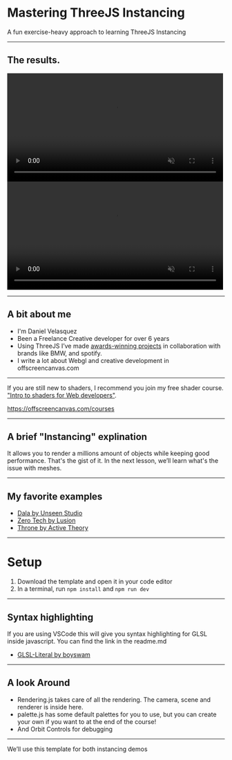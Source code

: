 # Mastering ThreeJS Instancing

A fun exercise-heavy approach to learning ThreeJS Instancing

---

## The results.

<video data-autoplay loop muted playsinline width="500" >
<source src="../assets/two.mp4" type="video/mp4">
</video>

<video data-autoplay loop muted playsinline width="500" >
<source src="../assets/one.mp4" type="video/mp4">
</video>

---

## A bit about me

- I'm Daniel Velasquez
- Been a Freelance Creative developer for over 6 years
- Using ThreeJS I’ve made [awards-winning projects](https://www.awwwards.com/danielVelasquez/submissions) in collaboration with brands like BMW, and spotify.
- I write a lot about Webgl and creative development in offscreencanvas.com

---

If you are still new to shaders, I recommend you join my free shader course. 
["Intro to shaders for Web developers"](https://offscreencanvas.com/courses/intro-to-shaders).

https://offscreencanvas.com/courses

---

## A brief "Instancing" explination

It allows you to render a millions amount of objects while keeping good performance. That's the gist of it. In the next lesson, we’ll learn what's the issue with meshes.

---

## My favorite examples

- [Dala by Unseen Studio](https://dala.craftedbygc.com/)
- [Zero Tech by Lusion](https://zero.tech/)
- [Throne by Active Theory](https://frontierwithin.thorne.com/)

---

# Setup

1. Download the template and open it in your code editor
2. In a terminal, run `npm install` and `npm run dev` 

---

## Syntax highlighting

If you are using VSCode this will give you syntax highlighting for GLSL inside javascript. You can find the link in the readme.md

- [GLSL-Literal by boyswam](https://marketplace.visualstudio.com/items?itemName=boyswan.glsl-literal)

---

## A look Around

- Rendering.js takes care of all the rendering. The camera, scene and renderer is inside here.
- palette.js has some default palettes for you to use, but you can create your own if you want to at the end of the course!
- And Orbit Controls for debugging

---

We’ll use this template for both instancing demos
